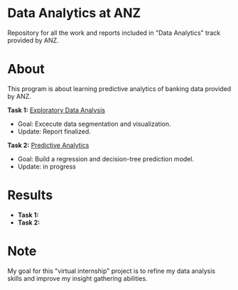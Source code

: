 # Data Analytics at ANZ
Repository for all the work and reports included in "Data Analytics" track provided by ANZ.

# About
This program is about learning predictive analytics of banking data provided by ANZ.
 
**Task 1:**
[Exploratory Data Analysis](https://github.com/Madhav-Somanath/DataAnalytics-ANZ/blob/master/ExploratoryDataAnalysis.ipynb)
- Goal: Excecute data segmentation and visualization.
- Update: Report finalized.

**Task 2:**
[Predictive Analytics](/none.ipynb)
- Goal: Build a regression and decision-tree prediction model.
- Update: in progress

# Results

- **Task 1:**
- **Task 2:**

# Note
My goal for this "virtual internship" project is to refine my data analysis skills and improve my insight gathering abilities.

